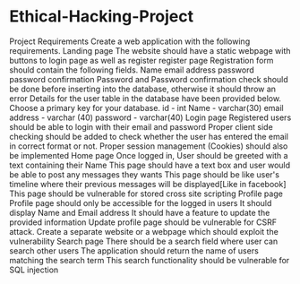 # Ethical-Hacking-Project
Project Requirements Create a web application with the following requirements.  Landing page The website should have a static webpage with buttons to login page as well as register register page Registration form should contain the following fields. Name email address password password confirmation Password and Password confirmation check should be done before inserting into the database, otherwise it should throw an error Details for the user table in the database have been provided below. Choose a primary key for your database. id - int Name - varchar(30) email address - varchar (40) password - varchar(40) Login page Registered users should be able to login with their email and password Proper client side checking should be added to check whether the user has entered the email in correct format or not. Proper session management (Cookies) should also be implemented Home page Once logged in, User should be greeted with a text containing their Name This page should have a text box and user would be able to post any messages they wants This page should be like user's timeline where their previous messages will be displayed[Like in facebook] This page should be vulnerable for stored cross site scripting Profile page Profile page should only be accessible for the logged in users It should display Name and Email address It should have a feature to update the provided information Update profile page should be vulnerable for CSRF attack. Create a separate website or a webpage which should exploit the vulnerability Search page There should be a search field where user can search other users The application should return the name of users matching the search term This search functionality should be vulnerable for SQL injection
